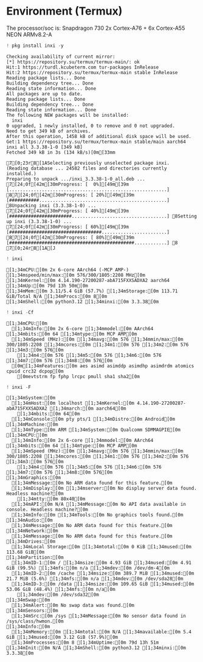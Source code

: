 # Environment (Termux)

The processor/soc is: Snapdragon 730 2x Cortex-A76 + 6x Cortex-A55 NEON ARMv8.2-A


```python
! pkg install inxi -y
```

    Checking availability of current mirror:
    [*] https://repository.su/termux/termux-main/: ok
    Hit:1 https://turdl.kcubeterm.com tur-packages InRelease
    Hit:2 https://repository.su/termux/termux-main stable InRelease
    Reading package lists... Done
    Building dependency tree... Done
    Reading state information... Done
    All packages are up to date.
    Reading package lists... Done
    Building dependency tree... Done
    Reading state information... Done
    The following NEW packages will be installed:
      inxi
    0 upgraded, 1 newly installed, 0 to remove and 0 not upgraded.
    Need to get 349 kB of archives.
    After this operation, 1458 kB of additional disk space will be used.
    Get:1 https://repository.su/termux/termux-main stable/main aarch64 inxi all 3.3.38-1-0 [349 kB]
    Fetched 349 kB in 3s (134 kB/s)[0m[33mm
    
    7[0;23r8[1ASelecting previously unselected package inxi.
    (Reading database ... 24582 files and directories currently installed.)
    Preparing to unpack .../inxi_3.3.38-1-0_all.deb ...
    7[24;0f[42m[30mProgress: [  0%][49m[39m [..........................................................] 87[24;0f[42m[30mProgress: [ 20%][49m[39m [###########...............................................] 8Unpacking inxi (3.3.38-1-0) ...
    7[24;0f[42m[30mProgress: [ 40%][49m[39m [#######################...................................] 8Setting up inxi (3.3.38-1-0) ...
    7[24;0f[42m[30mProgress: [ 60%][49m[39m [##################################........................] 87[24;0f[42m[30mProgress: [ 80%][49m[39m [##############################################............] 8
    7[0;24r8[1A[J


```python
! inxi
```

    [1;34mCPU:[0m 2x 6-core AArch64 (-MCP AMP-) [1;34mspeed/min/max:[0m 576/300/1805:2208 MHz[0m
    [1;34mKernel:[0m 4.14.190-27200287-abA715FXXSADXA2 aarch64 [1;34mUp:[0m 79d 13h 50m[0m
    [1;34mMem:[0m 3.11/5.4 GiB (57.7%) [1;34mStorage:[0m 113.71 GiB/Total N/A [1;34mProcs:[0m 8[0m
    [1;34mShell:[0m python3.12 [1;34minxi:[0m 3.3.38[0m



```python
! inxi -Cf
```

    [1;34mCPU:[0m
      [1;34mInfo:[0m 2x 6-core [1;34mmodel:[0m AArch64 [1;34mbits:[0m 64 [1;34mtype:[0m MCP AMP[0m
      [1;34mSpeed (MHz):[0m [1;34mavg:[0m 576 [1;34mmin/max:[0m 300/1805:2208 [1;34mcores:[0m [1;34m1:[0m 576 [1;34m2:[0m 576 [1;34m3:[0m 576[0m
        [1;34m4:[0m 576 [1;34m5:[0m 576 [1;34m6:[0m 576 [1;34m7:[0m 576 [1;34m8:[0m 576[0m
      [0m[1;34mFeatures:[0m aes asimd asimddp asimdhp asimdrdm atomics cpuid crc32 dcpop[0m
        [0mevtstrm fp fphp lrcpc pmull sha1 sha2[0m



```python
! inxi -F
```

    [1;34mSystem:[0m
      [1;34mHost:[0m localhost [1;34mKernel:[0m 4.14.190-27200287-abA715FXXSADXA2 [1;34march:[0m aarch64[0m
        [1;34mbits:[0m 64[0m
      [1;34mConsole:[0m pty pts/1 [1;34mDistro:[0m Android[0m
    [1;34mMachine:[0m
      [1;34mType:[0m ARM [1;34mSystem:[0m Qualcomm SDMMAGPIE[0m
    [1;34mCPU:[0m
      [1;34mInfo:[0m 2x 6-core [1;34mmodel:[0m AArch64 [1;34mbits:[0m 64 [1;34mtype:[0m MCP AMP[0m
      [1;34mSpeed (MHz):[0m [1;34mavg:[0m 576 [1;34mmin/max:[0m 300/1805:2208 [1;34mcores:[0m [1;34m1:[0m 576 [1;34m2:[0m 576 [1;34m3:[0m 576[0m
        [1;34m4:[0m 576 [1;34m5:[0m 576 [1;34m6:[0m 576 [1;34m7:[0m 576 [1;34m8:[0m 576[0m
    [1;34mGraphics:[0m
      [1;34mMessage:[0m No ARM data found for this feature.[0m
      [1;34mDisplay:[0m [1;34mserver:[0m No display server data found. Headless machine?[0m
        [1;34mtty:[0m 80x40[0m
      [1;34mAPI:[0m N/A [1;34mMessage:[0m No API data available in console. Headless machine?[0m
      [1;34mInfo:[0m [1;34mTools:[0m No graphics tools found.[0m
    [1;34mAudio:[0m
      [1;34mMessage:[0m No ARM data found for this feature.[0m
    [1;34mNetwork:[0m
      [1;34mMessage:[0m No ARM data found for this feature.[0m
    [1;34mDrives:[0m
      [1;34mLocal Storage:[0m [1;34mtotal:[0m 0 KiB [1;34mused:[0m 113.68 GiB[0m
    [1;34mPartition:[0m
      [1;34mID-1:[0m / [1;34msize:[0m 4.93 GiB [1;34mused:[0m 4.91 GiB (99.5%) [1;34mfs:[0m n/a [1;34mdev:[0m /dev/dm-4[0m
      [1;34mID-2:[0m /cache [1;34msize:[0m 389.7 MiB [1;34mused:[0m 21.7 MiB (5.6%) [1;34mfs:[0m n/a [1;34mdev:[0m /dev/sda28[0m
      [1;34mID-3:[0m /data [1;34msize:[0m 109.65 GiB [1;34mused:[0m 53.06 GiB (48.4%) [1;34mfs:[0m n/a[0m
        [1;34mdev:[0m /dev/sda32[0m
    [1;34mSwap:[0m
      [1;34mAlert:[0m No swap data was found.[0m
    [1;34mSensors:[0m
      [1;34mSrc:[0m /sys [1;34mMessage:[0m No sensor data found in /sys/class/hwmon.[0m
    [1;34mInfo:[0m
      [1;34mMemory:[0m [1;34mtotal:[0m N/A [1;34mavailable:[0m 5.4 GiB [1;34mused:[0m 3.12 GiB (57.9%)[0m
      [1;34mProcesses:[0m 8 [1;34mUptime:[0m 79d 13h 51m [1;34mInit:[0m N/A [1;34mShell:[0m python3.12 [1;34minxi:[0m 3.3.38[0m



```python

```
